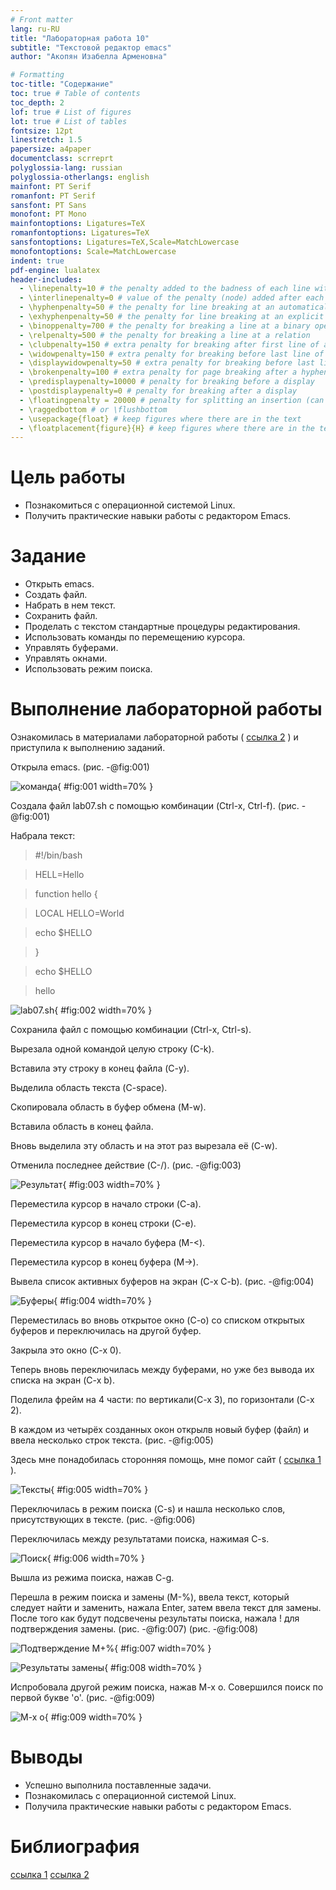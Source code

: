 ```yaml
---
# Front matter
lang: ru-RU
title: "Лабораторная работа 10"
subtitle: "Текстовой редактор emacs"
author: "Акопян Изабелла Арменовна"

# Formatting
toc-title: "Содержание"
toc: true # Table of contents
toc_depth: 2
lof: true # List of figures
lot: true # List of tables
fontsize: 12pt
linestretch: 1.5
papersize: a4paper
documentclass: scrreprt
polyglossia-lang: russian
polyglossia-otherlangs: english
mainfont: PT Serif
romanfont: PT Serif
sansfont: PT Sans
monofont: PT Mono
mainfontoptions: Ligatures=TeX
romanfontoptions: Ligatures=TeX
sansfontoptions: Ligatures=TeX,Scale=MatchLowercase
monofontoptions: Scale=MatchLowercase
indent: true
pdf-engine: lualatex
header-includes:
  - \linepenalty=10 # the penalty added to the badness of each line within a paragraph (no associated penalty node) Increasing the value makes tex try to have fewer lines in the paragraph.
  - \interlinepenalty=0 # value of the penalty (node) added after each line of a paragraph.
  - \hyphenpenalty=50 # the penalty for line breaking at an automatically inserted hyphen
  - \exhyphenpenalty=50 # the penalty for line breaking at an explicit hyphen
  - \binoppenalty=700 # the penalty for breaking a line at a binary operator
  - \relpenalty=500 # the penalty for breaking a line at a relation
  - \clubpenalty=150 # extra penalty for breaking after first line of a paragraph
  - \widowpenalty=150 # extra penalty for breaking before last line of a paragraph
  - \displaywidowpenalty=50 # extra penalty for breaking before last line before a display math
  - \brokenpenalty=100 # extra penalty for page breaking after a hyphenated line
  - \predisplaypenalty=10000 # penalty for breaking before a display
  - \postdisplaypenalty=0 # penalty for breaking after a display
  - \floatingpenalty = 20000 # penalty for splitting an insertion (can only be split footnote in standard LaTeX)
  - \raggedbottom # or \flushbottom
  - \usepackage{float} # keep figures where there are in the text
  - \floatplacement{figure}{H} # keep figures where there are in the text
---
```


# Цель работы

- Познакомиться с операционной системой Linux. 
- Получить практические навыки работы с редактором Emacs.

# Задание

- Открыть emacs.
- Создать файл.
- Набрать в нем текст.
- Сохранить файл.
- Проделать с текстом стандартные процедуры редактирования.
- Использовать команды по перемещению курсора.
- Управлять буферами.
- Управлять окнами.
- Использовать режим поиска.

# Выполнение лабораторной работы

Ознакомилась в материалами лабораторной работы ( [ссылка 2](https://esystem.rudn.ru/pluginfile.php/1142514/mod_resource/content/3/007-lab_emacs.pdf) ) и приступила к выполнению заданий.

Открыла emacs. (рис. -@fig:001)

![команда](image/1.png){ #fig:001 width=70% }

Создала файл lab07.sh с помощью комбинации (Ctrl-x, Ctrl-f). (рис. -@fig:001)

Набрала текст:

>#!/bin/bash

>HELL=Hello

>function hello {

>    LOCAL HELLO=World

>    echo $HELLO

>}

>echo $HELLO

>hello

![lab07.sh](image/2.png){ #fig:002 width=70% }

Сохранила файл с помощью комбинации (Ctrl-x, Ctrl-s).

Вырезала одной командой целую строку (С-k).

Вставила эту строку в конец файла (C-y).

Выделила область текста (C-space).

Скопировала область в буфер обмена (M-w).

Вставила область в конец файла.

Вновь выделила эту область и на этот раз вырезала её (C-w).

Отменила последнее действие (C-/). (рис. -@fig:003)

![Результат](image/3.png){ #fig:003 width=70% }

Переместила курсор в начало строки (C-a).

Переместила курсор в конец строки (C-e).

Переместила курсор в начало буфера (M-<).

Переместила курсор в конец буфера (M->).

Вывела список активных буферов на экран (C-x C-b). (рис. -@fig:004)

![Буферы](image/4.png){ #fig:004 width=70% }

Переместилась во вновь открытое окно (C-o) со списком открытых буферов и переключилась на другой буфер.

Закрыла это окно (C-x 0).

Теперь вновь переключилась между буферами, но уже без вывода их списка на экран (C-x b).

Поделила фрейм на 4 части: по вертикали(C-x 3), по горизонтали (C-x 2).

В каждом из четырёх созданных окон открылв новый буфер (файл) и ввела несколько строк текста. (рис. -@fig:005)

Здесь мне понадобилась сторонняя помощь, мне помог сайт ( [ссылка 1](https://alexott.net/ru/emacs/emacs-manual/emacs_20.html) ).

![Тексты](image/5.png){ #fig:005 width=70% }

Переключилась в режим поиска (C-s) и нашла несколько слов, присутствующих в тексте. (рис. -@fig:006)

Переключилась между результатами поиска, нажимая C-s.

![Поиск](image/6.png){ #fig:006 width=70% }

Вышла из режима поиска, нажав C-g.

Перешла в режим поиска и замены (M-%), ввела текст, который следует найти и заменить, нажала Enter, затем ввела текст для замены. После того как будут подсвечены результаты поиска, нажала ! для подтверждения замены. (рис. -@fig:007)  (рис. -@fig:008)

![Подтверждение M+%](image/7.png){ #fig:007 width=70% }

![Результаты замены](image/8.png){ #fig:008 width=70% }

Испробовала другой режим поиска, нажав M-x o. Совершился поиск по первой букве 'o'. (рис. -@fig:009)

![M-x o](image/9){ #fig:009 width=70% }

# Выводы

- Успешно выполнила поставленные задачи.
- Познакомилась с операционной системой Linux. 
- Получила практические навыки работы с редактором Emacs.

# Библиография

[ссылка 1](https://alexott.net/ru/emacs/emacs-manual/emacs_20.html)
[ссылка 2](https://esystem.rudn.ru/pluginfile.php/1142514/mod_resource/content/3/007-lab_emacs.pdf)



